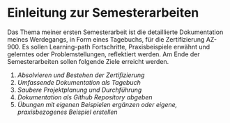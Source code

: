 # Einleitung zur Semesterarbeiten

Das Thema meiner ersten Semesterarbeit ist die detaillierte Dokumentation meines Werdegangs, in Form eines Tagebuchs, für die Zertifizierung AZ-900. Es sollen Learning-path Fortschritte, Praxisbeispiele erwähnt und gelerntes oder Problemstellungen, reflektiert werden. 
Am Ende der Semesterarbeiten sollen folgende Ziele erreicht werden.

1.  _Absolvieren und Bestehen der Zertifizierung_
2.  _Umfassende Dokumentation als Tagebuch_
3.  _Saubere Projektplanung und Durchführung_
4.  _Dokumentation als Github Repository abgeben_
5.  _Übungen mit eigenen Beispielen ergänzen oder eigene, praxisbezogenes Beispiel erstellen_





